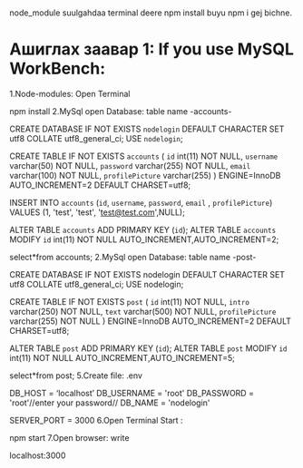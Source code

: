 #
node_module suulgahdaa terminal deere npm install buyu npm i gej bichne.
# Ашиглах заавар 1: If you use MySQL WorkBench:
1.Node-modules: Open Terminal

npm install
2.MySql open Database: table name -accounts-

CREATE DATABASE IF NOT EXISTS `nodelogin` DEFAULT CHARACTER SET utf8 COLLATE utf8_general_ci;
USE `nodelogin`;

CREATE TABLE IF NOT EXISTS `accounts` (
`id` int(11) NOT NULL,
`username` varchar(50) NOT NULL,
`password` varchar(255) NOT NULL,
`email` varchar(100) NOT NULL,
`profilePicture` varchar(255)
) ENGINE=InnoDB AUTO_INCREMENT=2 DEFAULT CHARSET=utf8;

INSERT INTO `accounts` (`id`, `username`, `password`, `email` ,  `profilePicture`) VALUES (1, 'test', 'test', 'test@test.com',NULL);

ALTER TABLE `accounts` ADD PRIMARY KEY (`id`);
ALTER TABLE `accounts` MODIFY `id` int(11) NOT NULL AUTO_INCREMENT,AUTO_INCREMENT=2;

select*from accounts;
2.MySql open Database: table name -post-

CREATE DATABASE IF NOT EXISTS nodelogin DEFAULT CHARACTER SET utf8 COLLATE utf8_general_ci; USE nodelogin;

CREATE TABLE IF NOT EXISTS `post` (
`id` int(11) NOT NULL,
`intro` varchar(250) NOT NULL,
`text` varchar(500) NOT NULL,
`profilePicture` varchar(255) NOT NULL
) ENGINE=InnoDB AUTO_INCREMENT=2 DEFAULT CHARSET=utf8;

ALTER TABLE `post` ADD PRIMARY KEY (`id`);
ALTER TABLE `post` MODIFY `id` int(11) NOT NULL AUTO_INCREMENT,AUTO_INCREMENT=5;

select*from post;
5.Create file: .env

DB_HOST = ‘localhost’
DB_USERNAME = 'root'
DB_PASSWORD = 'root'//enter your password//
DB_NAME = 'nodelogin'

SERVER_PORT = 3000
6.Open Terminal Start :

npm start
7.Open browser: write

localhost:3000
